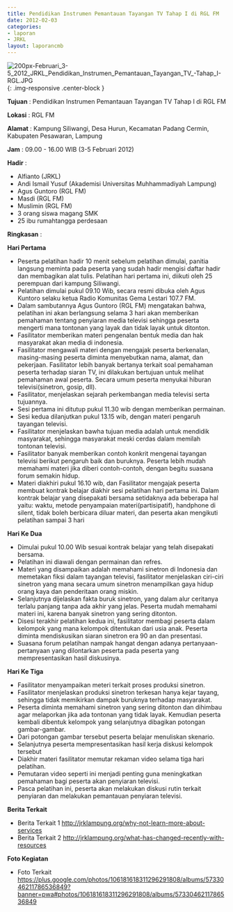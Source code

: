 ```yaml
---
title: Pendidikan Instrumen Pemantauan Tayangan TV Tahap I di RGL FM
date: 2012-02-03
categories:
- laporan
- JRKL
layout: laporancmb
---
```

	
![200px-Februari_3-5_2012_JRKL_Pendidikan_Instrumen_Pemantauan_Tayangan_TV_-_Tahap_I_-_RGL_.JPG](/uploads/200px-Februari_3-5_2012_JRKL_Pendidikan_Instrumen_Pemantauan_Tayangan_TV_-_Tahap_I_-_RGL_.JPG){: .img-responsive .center-block }	
	
**Tujuan** :	Pendidikan Instrumen Pemantauan Tayangan TV Tahap I di RGL FM
	
**Lokasi** :	RGL FM
	
**Alamat** : 	Kampung Siliwangi, Desa Hurun, Kecamatan Padang Cermin, Kabupaten Pesawaran, Lampung
	
**Jam** :	09.00 - 16.00 WIB (3-5 Februari 2012)
	
**Hadir** :	
*	Alfianto (JRKL)
*	Andi Ismail Yusuf (Akademisi Universitas Muhhammadiyah Lampung)
*	Agus Guntoro (RGL FM)
*	Masdi (RGL FM)
*	Muslimin (RGL FM)
*	3 orang siswa magang SMK
*	25 ibu rumahtangga perdesaan

**Ringkasan** :	

**Hari Pertama**
*	Peserta pelatihan hadir 10 menit sebelum pelatihan dimulai, panitia langsung meminta pada peserta yang sudah hadir mengisi daftar hadir dan membagikan alat tulis. Pelatihan hari pertama ini, diikuti oleh 25 perempuan dari kampung Siliwangi.
*	Pelatihan dimulai pukul 09.10 Wib, secara resmi dibuka oleh Agus Kuntoro selaku ketua Radio Komunitas Gema Lestari 107.7 FM.
*	Dalam sambutannya Agus Guntoro (RGL FM) mengatakan bahwa, pelatihan ini akan berlangsung selama 3 hari akan memberikan pemahaman tentang penyiaran media televisi sehingga peserta mengerti mana tontonan yang layak dan tidak layak untuk ditonton.
*	Fasilitator memberikan materi pengenalan bentuk media dan hak masyarakat akan media di indonesia.
*	Fasilitator mengawali materi dengan mengajak peserta berkenalan, masing-masing peserta diminta menyebutkan nama, alamat, dan pekerjaan. Fasilitator lebih banyak bertanya terkait soal pemahaman peserta terhadap siaran TV, ini dilakukan bertujuan untuk melihat pemahaman awal peserta. Secara umum peserta menyukai hiburan televisi(sinetron, gosip, dll).
*	Fasilitator, menjelaskan sejarah perkembangan media televisi serta tujuannya.
*	Sesi pertama ini ditutup pukul 11.30 wib dengan memberikan permainan.
*	Sesi kedua dilanjutkan pukul 13.15 wib, dengan materi pengaruh tayangan televisi.
*	Fasilitator menjelaskan bawha tujuan media adalah untuk mendidik masyarakat, sehingga masyarakat meski cerdas dalam memilah tontonan televisi.
*	Fasilitator banyak memberikan contoh konkrit mengenai tayangan televisi berikut pengaruh baik dan buruknya. Peserta lebih mudah memahami materi jika diberi contoh-contoh, dengan begitu suasana forum semakin hidup.
*	Materi diakhiri pukul 16.10 wib, dan Fasilitator mengajak peserta membuat kontrak belajar diakhir sesi pelatihan hari pertama ini. Dalam kontrak belajar yang disepakati bersama setidaknya ada beberapa hal yaitu: waktu, metode penyampaian materi(partisipatif), handphone di silent, tidak boleh berbicara diluar materi, dan peserta akan mengikuti pelatihan sampai 3 hari

**Hari Ke Dua**
*	Dimulai pukul 10.00 Wib sesuai kontrak belajar yang telah disepakati bersama.
*	Pelatihan ini diawali dengan permainan dan refres.
*	Materi yang disampaikan adalah memahami sinetron di Indonesia dan memetakan fiksi dalam tayangan televisi, fasilitator menjelaskan ciri-ciri sinetron yang mana secara umum sinetron menampilkan gaya hidup orang kaya dan penderitaan orang miskin.
*	Selanjutnya dijelaskan fakta buruk sinetron, yang dalam alur ceritanya terlalu panjang tanpa ada akhir yang jelas. Peserta mudah memahami materi ini, karena banyak sinetron yang sering ditonton.
*	Disesi terakhir pelatihan kedua ini, fasilitator membagi peserta dalam kelompok yang mana kelompok ditentukan dari usia anak. Peserta diminta mendiskusikan siaran sinetron era 90 an dan presentasi.
*	Suasana forum pelatihan nampak hangat dengan adanya pertanyaan-pertanyaan yang dilontarkan peserta pada peserta yang mempresentasikan hasil diskusinya.

**Hari Ke Tiga**
*	Fasilitator menyampaikan meteri terkait proses produksi sinetron.
*	Fasilitator menjelaskan produksi sinetron terkesan hanya kejar tayang, sehingga tidak memikirkan dampak buruknya terhadap masyarakat.
*	Peserta diminta memahami sinetron yang sering ditonton dan dihimbau agar melaporkan jika ada tontonan yang tidak layak. Kemudian peserta kembali dibentuk kelompok yang selanjutnya dibagikan potongan gambar-gambar.
*	Dari potongan gambar tersebut peserta belajar menuliskan skenario.
*	Selanjutnya peserta mempresentasikan hasil kerja diskusi kelompok tersebut
*	Diakhir materi fasilitator memutar rekaman video selama tiga hari pelatihan.
*	Pemutaran video seperti ini menjadi penting guna meningkatkan pemahaman bagi peserta akan penyiaran televisi.
*	Pasca pelatihan ini, peserta akan melakukan diskusi rutin terkait penyiaran dan melakukan pemantauan penyiaran televisi.

**Berita Terkait** 
*	Berita Terkait 1 http://jrklampung.org/why-not-learn-more-about-services
*	Berita Terkait 2 http://jrklampung.org/what-has-changed-recently-with-resources

**Foto Kegiatan** 
*	Foto Terkait https://plus.google.com/photos/106181618311296291808/albums/5733046211786536849?banner=pwa#photos/106181618311296291808/albums/5733046211786536849
